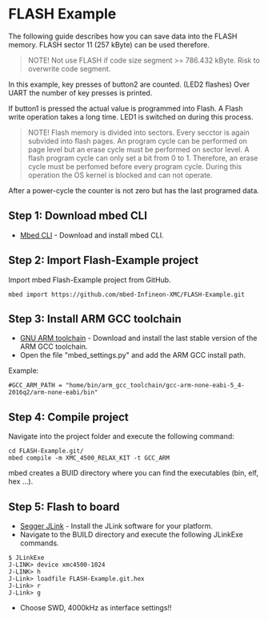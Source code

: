 # FLASH Example

The following guide describes how you can save data into the FLASH memory.
FLASH sector 11 (257 kByte) can be used therefore.

> NOTE! Not use FLASH if code size segment >= 786.432 kByte. Risk to overwrite code segment.

In this example, key presses of button2 are counted. (LED2 flashes)
Over UART the number of key presses is printed.

If button1 is pressed the actual value is programmed into Flash.
A Flash write operation takes a long time. LED1 is switched on during this process.

> NOTE! Flash memory is divided into sectors. Every secctor is again subvided into flash pages. An program cycle can be performed on page level but an erase cycle must be performed on sector level. A flash program cycle can only set a bit from 0 to 1. Therefore, an erase cycle must be perfomed before every program cycle. During this operation the OS kernel is blocked and can not operate.

After a power-cycle the counter is not zero but has the last programed data.

## Step 1: Download mbed CLI

* [Mbed CLI](https://docs.mbed.com/docs/mbed-os-handbook/en/latest/dev_tools/cli/#installing-mbed-cli) - Download and install mbed CLI.

## Step 2: Import Flash-Example project

Import mbed Flash-Example project from GitHub.

```
mbed import https://github.com/mbed-Infineon-XMC/FLASH-Example.git
```

## Step 3: Install ARM GCC toolchain

* [GNU ARM toolchain](https://launchpad.net/gcc-arm-embedded) - Download and install the last stable version of the ARM GCC toolchain.
* Open the file "mbed_settings.py" and add the ARM GCC install path.

Example:
```
#GCC_ARM_PATH = "home/bin/arm_gcc_toolchain/gcc-arm-none-eabi-5_4-2016q2/arm-none-eabi/bin"
```
## Step 4: Compile project

Navigate into the project folder and execute the following command:
```
cd FLASH-Example.git/
mbed compile -m XMC_4500_RELAX_KIT -t GCC_ARM
```
mbed creates a BUID directory where you can find the executables (bin, elf, hex ...).

## Step 5: Flash to board

* [Segger JLink](https://www.segger.com/downloads/jlink) - Install the JLink software for your platform.
* Navigate to the BUILD directory and execute the following JLinkExe commands.
```
$ JLinkExe
J-LINK> device xmc4500-1024
J-LINK> h
J-Link> loadfile FLASH-Example.git.hex
J-Link> r
J-Link> g
```
* Choose SWD, 4000kHz as interface settings!!
